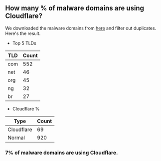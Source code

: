 ## How many % of malware domains are using Cloudflare?


We downloaded the malware domains from [here](https://urlhaus.abuse.ch) and filter out duplicates.
Here's the result.


[//]: # (start replacement)


- Top 5 TLDs

| TLD | Count |
| --- | --- |
| com | 552 |
| net | 46 |
| org | 45 |
| ng | 32 |
| br | 27 |


- Cloudflare %

| Type | Count |
| --- | --- |
| Cloudflare | 69 |
| Normal | 920 |


### 7% of malware domains are using Cloudflare.